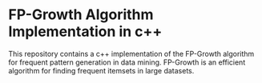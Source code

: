 # FP-Growth Algorithm Implementation in c++

This repository contains a c++ implementation of the FP-Growth algorithm for frequent pattern generation in data mining. FP-Growth is an efficient algorithm for finding frequent itemsets in large datasets.

